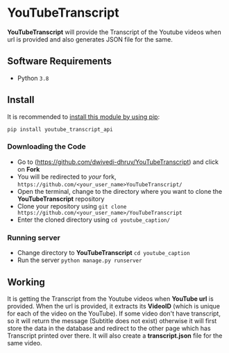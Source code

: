 # YouTubeTranscript
**YouTubeTranscript** will provide the Transcript of the Youtube videos when url is provided and also generates JSON file for the same.

## Software Requirements

* Python `3.8`

## Install

It is recommended to [install this module by using pip](https://pypi.org/project/youtube-transcript-api/):

```
pip install youtube_transcript_api
```

### Downloading the Code

* Go to (<https://github.com/dwivedi-dhruv/YouTubeTranscript>) and click on **Fork**
* You will be redirected to *your* fork, `https://github.com/<your_user_name>YouTubeTranscript/`
* Open the terminal, change to the directory where you want to clone the **YouTubeTranscript** repository
* Clone your repository using `git clone https://github.com/<your_user_name>/YouTubeTranscript`
* Enter the cloned directory using `cd youtube_caption/`


### Running server

* Change directory to **YouTubeTranscript** `cd youtube_caption`
* Run the server `python manage.py runserver`

## Working

It is getting the Transcript from the Youtube videos when **YouTube url** is provided. When the url is provided, it extracts its **VideoID** (which is unique for each of the video on the YouTube). If some video don't have transcript, so it will return the message (Subtitle does not exist) otherwise it will first store the data in the database and redirect to the other page which has Transcript printed over there. It will also create a **transcript.json** file for the same video.
